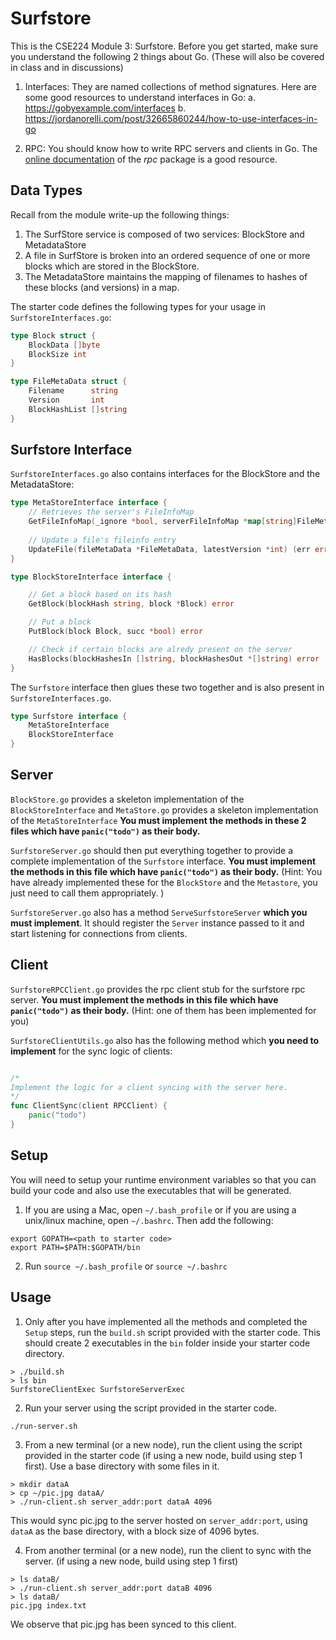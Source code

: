 # Surfstore

This is the CSE224 Module 3: Surfstore.  Before you get started, make
sure you understand the following 2 things about Go. (These will also be
covered in class and in discussions)

1. Interfaces: They are named collections of method signatures. Here are some good resources to understand interfaces in Go:
    a. https://gobyexample.com/interfaces
    b. https://jordanorelli.com/post/32665860244/how-to-use-interfaces-in-go

2. RPC: You should know how to write RPC servers and clients in Go. The [online documentation](https://golang.org/pkg/net/rpc/) of the *rpc* package is a good resource. 

## Data Types

Recall from the module write-up the following things:

1. The SurfStore service is composed of two services: BlockStore and MetadataStore 
2. A file in SurfStore is broken into an ordered sequence of one or more blocks which are stored in the BlockStore.
3. The MetadataStore maintains the mapping of filenames to hashes of these blocks (and versions) in a map.

The starter code defines the following types for your usage in `SurfstoreInterfaces.go`:

```go
type Block struct {
	BlockData []byte
	BlockSize int
}

type FileMetaData struct {
	Filename      string
	Version       int
	BlockHashList []string
}
```

## Surfstore Interface

`SurfstoreInterfaces.go` also contains interfaces for the BlockStore and the MetadataStore:

```go
type MetaStoreInterface interface {
	// Retrieves the server's FileInfoMap
	GetFileInfoMap(_ignore *bool, serverFileInfoMap *map[string]FileMetaData) error
	
	// Update a file's fileinfo entry
	UpdateFile(fileMetaData *FileMetaData, latestVersion *int) (err error)
}

type BlockStoreInterface interface {

	// Get a block based on its hash
	GetBlock(blockHash string, block *Block) error

	// Put a block
	PutBlock(block Block, succ *bool) error

	// Check if certain blocks are alredy present on the server
	HasBlocks(blockHashesIn []string, blockHashesOut *[]string) error
}
```

The `Surfstore` interface then glues these two together and is also present in `SurfstoreInterfaces.go`.

```go
type Surfstore interface {
	MetaStoreInterface
	BlockStoreInterface
}
```

## Server

`BlockStore.go` provides a skeleton implementation of the `BlockStoreInterface`
and `MetaStore.go` provides a skeleton implementation of the
`MetaStoreInterface` **You must implement the methods in these 2 files which
have `panic("todo")` as their body.**

`SurfstoreServer.go` should then put everything together to provide a complete
implementation of the `Surfstore` interface. **You must implement the methods
in this file which have `panic("todo")` as their body.** (Hint: You have
already implemented these for the `BlockStore` and the `Metastore`, you just
need to call them appropriately. )

`SurfstoreServer.go` also has a method `ServeSurfstoreServer` **which you must
implement**. It should register the `Server` instance passed to it and start
listening for connections from clients. 

## Client

`SurfstoreRPCClient.go` provides the rpc client stub for the surfstore rpc
server. **You must implement the methods in this file which have
`panic("todo")` as their body.** (Hint: one of them has been implemented for
you) 

`SurfstoreClientUtils.go` also has the following method which **you need to
implement** for the sync logic of clients:

```go

/*
Implement the logic for a client syncing with the server here.
*/
func ClientSync(client RPCClient) {
	panic("todo")
}
```

## Setup

You will need to setup your runtime environment variables so that you can build
your code and also use the executables that will be generated.

1. If you are using a Mac, open `~/.bash_profile` or if you are using a
unix/linux machine, open `~/.bashrc`. Then add the following:

```
export GOPATH=<path to starter code>
export PATH=$PATH:$GOPATH/bin
```

2. Run `source ~/.bash_profile` or `source ~/.bashrc`

## Usage

1. Only after you have implemented all the methods and completed the `Setup`
steps, run the `build.sh` script provided with the starter code. This should
create 2 executables in the `bin` folder inside your starter code directory.

```shell
> ./build.sh
> ls bin
SurfstoreClientExec SurfstoreServerExec
```

2. Run your server using the script provided in the starter code.

```shell
./run-server.sh
```

3. From a new terminal (or a new node), run the client using the script
provided in the starter code (if using a new node, build using step 1 first).
Use a base directory with some files in it.

```shell
> mkdir dataA
> cp ~/pic.jpg dataA/ 
> ./run-client.sh server_addr:port dataA 4096
```

This would sync pic.jpg to the server hosted on `server_addr:port`, using
`dataA` as the base directory, with a block size of 4096 bytes.

4. From another terminal (or a new node), run the client to sync with the
server. (if using a new node, build using step 1 first)

```shell
> ls dataB/
> ./run-client.sh server_addr:port dataB 4096
> ls dataB/
pic.jpg index.txt
```

We observe that pic.jpg has been synced to this client.

